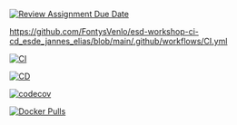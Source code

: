 [![Review Assignment Due Date](https://classroom.github.com/assets/deadline-readme-button-22041afd0340ce965d47ae6ef1cefeee28c7c493a6346c4f15d667ab976d596c.svg)](https://classroom.github.com/a/t1er-CAW)



https://github.com/FontysVenlo/esd-workshop-ci-cd_esde_jannes_elias/blob/main/.github/workflows/CI.yml
<!-- Build & Deploy -->
[![CI](https://github.com/FontysVenlo/esd-workshop-ci-cd_esde_jannes_elias/.github/workflows/ci.yml/badge.svg?branch=main)](https://github.com/FontysVenlo/esd-workshop-ci-cd_esde_jannes_elias/blob/main/.github/workflows/CI.yml)

[![CD](https://github.com/FontysVenlo/esd-workshop-ci-cd_esde_jannes_elias/.github/workflows/cd.yml/badge.svg?branch=main)](https://github.com/FontysVenlo/esd-workshop-ci-cd_esde_jannes_elias/blob/main/.github/workflows/CD.yml)


<!-- Coverage (Codecov) – will turn green once Codecov is set below -->
[![codecov](https://codecov.io/gh/FontysVenlo/esd-workshop-ci-cd_esde_jannes_elias/branch/main/graph/badge.svg)](https://codecov.io/gh/FontysVenlo/esd-workshop-ci-cd_esde_jannes_elias)

<!-- Docker pulls (optional) -->
[![Docker Pulls](https://img.shields.io/docker/pulls/ellimen/esd)](https://hub.docker.com/r/ellimen/esd)

